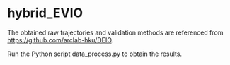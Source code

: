 # hybrid_EVIO

The obtained raw trajectories and validation methods are referenced from https://github.com/arclab-hku/DEIO. 

Run the Python script data_process.py to obtain the results.
